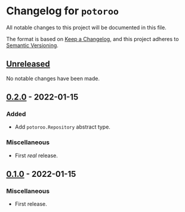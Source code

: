 # Changelog for `potoroo`

All notable changes to this project will be documented in this file.

The format is based on [Keep a Changelog], and this project adheres to
[Semantic Versioning].

[Keep a Changelog]: https://keepachangelog.com/en/1.0.0/
[Semantic Versioning]: https://semver.org/


## [Unreleased](https://github.com/bbugyi200/potoroo/compare/0.2.0...HEAD)

No notable changes have been made.


## [0.2.0](https://github.com/bbugyi200/potoroo/compare/0.1.0...0.2.0) - 2022-01-15

### Added

* Add `potoroo.Repository` abstract type.

### Miscellaneous

* First _real_ release.


## [0.1.0](https://github.com/bbugyi200/potoroo/releases/tag/0.1.0) - 2022-01-15

### Miscellaneous

* First release.

